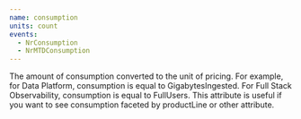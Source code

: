 ```yaml
---
name: consumption
units: count
events:
  - NrConsumption
  - NrMTDConsumption
---
```


The amount of consumption converted to the unit of pricing. For example, for Data Platform, consumption is equal to GigabytesIngested. For Full Stack Observability, consumption is equal to FullUsers. This attribute is useful if you want to see consumption faceted by productLine or other attribute.